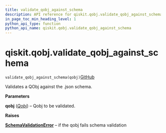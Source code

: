 ```yaml
---
title: validate_qobj_against_schema
description: API reference for qiskit.qobj.validate_qobj_against_schema
in_page_toc_min_heading_level: 1
python_api_type: function
python_api_name: qiskit.qobj.validate_qobj_against_schema
---
```


<span id="qiskit-qobj-validate-qobj-against-schema" />

# qiskit.qobj.validate\_qobj\_against\_schema

<span id="qiskit.qobj.validate_qobj_against_schema" />

`validate_qobj_against_schema(qobj)`[GitHub](https://github.com/qiskit/qiskit/tree/stable/0.16/qiskit/qobj/utils.py "view source code")

Validates a QObj against the .json schema.

**Parameters**

**qobj** ([*Qobj*](qiskit.qobj.Qobj "qiskit.qobj.Qobj")) – Qobj to be validated.

**Raises**

[**SchemaValidationError**](qiskit.validation.jsonschema.SchemaValidationError "qiskit.validation.jsonschema.SchemaValidationError") – if the qobj fails schema validation

